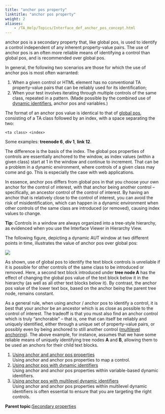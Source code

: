 ```yaml
--- 
title: "anchor pos property"
linktitle: "anchor pos property"
weight: 2
aliases: 
    - /TA_Help/Topics/Interface_def_anchor_pos_concept.html
---
```


anchor pos is a secondary property that, like global pos, is used to identify a control independent of any inherent property-value pairs. The use of anchor pos is an often more reliable means of identifying a control than global pos, and is recommended over global pos.

In general, the following two scenarios are those for which the use of anchor pos is most often warranted:

1.  When a given control or HTML element has no conventional TA property-value pairs that can be reliably used for its identification;
2.  When your test involves iterating through multiple controls of the same class, repeated in a pattern. \(Made possible by the combined use of [dynamic identifiers](/TA_Help/Topics/The_test_language_dynamic_identifiers.html), anchor pos and variables.\)

The format of an anchor pos value is identical to that of [global pos](/TA_Help/Topics/Interface_def_global_pos.html), consisting of a TA class followed by an index, with a space separating the two:

```
<ta class> <index>
```

Some examples: **treenode 6**, **div 1**, **link 12**.

The difference is the basis of the index. The global pos properties of controls are essentially anchored to the window, as index values \(within a given class\) start at 1 in the window and continue to increment. That can be a problem in a dynamic environment, where controls of a given class may come and go. This is especially the case with web applications.

In essence, anchor pos differs from global pos in that you choose your own anchor for the control of interest, with that anchor being another control – specifically, an ancestor control of the control of interest. By having an anchor that is relatively close to the control of interest, you can avoid the risk of misidentification, which can happen in a dynamic environment when other controls of the same class are introduced \(or removed\), causing index values to change.

**Tip:** Controls in a window are always organized into a tree-style hierarchy, as evidenced when you use the Interface Viewer in Hierarchy View.

The following figure, depicting a dynamic AUT window at two different points in time, illustrates the value of anchor pos over global pos:

![](/images//Images/anchor_pos_vs_global_pos.01.png)

As shown, use of global pos to identify the text block controls is unreliable if it is possible for other controls of the same class to be introduced or removed. Here, a second text block introduced under **tree node A** has the effect of changing the global pos value of the text block below it in the hierarchy \(as well as all other text blocks below it\). By contrast, the anchor pos value of the lower text box, based on the anchor being the parent tree node, remains constant.

As a general rule, when using anchor / anchor pos to identify a control, it is best that your anchor be an ancestor which is as close as possible to the control of interest. The tradeoff is that you must also find an anchor control which is truly “anchorable” – that is, one that can itself be reliably and uniquely identified, either through a unique set of property-value pairs, or possibly even by being anchored to still another control \([multilevel anchoring](/TA_Help/Topics/prop_anchor.example_03.html)\). The above example, for instance, assumes that we have some reliable means of uniquely identifying tree nodes **A** and **B**, allowing them to be used an anchors for their child text blocks.

1.  [Using anchor and anchor pos properties](/TA_Help/Topics/prop_anchor.example_01.html)  
Using anchor and anchor pos properties to map a control.
2.  [Using anchor pos with dynamic identifiers](/TA_Help/Topics/prop_anchor.example_02.html)  
Using anchor and anchor pos properties within variable-based dynamic identifiers.
3.  [Using anchor pos with multilevel dynamic identifiers](/TA_Help/Topics/prop_anchor.example_03.html)  
Using anchor and anchor pos properties within multilevel dynamic identifiers is often essential to ensure that you are targeting the right controls.

**Parent topic:**[Secondary properties](/TA_Help/Topics/Interface_def_derived_properties.html)

